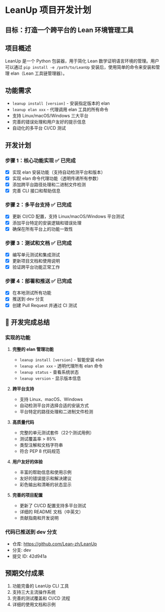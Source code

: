 # LeanUp 项目开发计划

## 目标：打造一个跨平台的 Lean 环境管理工具

## 项目概述
LeanUp 是一个 Python 包装器，用于简化 Lean 数学证明语言环境的管理。用户可以通过 `pip install -e /path/to/LeanUp` 安装后，使用简单的命令来安装和管理 elan（Lean 工具链管理器）。

## 功能需求
- `leanup install [version]` - 安装指定版本的 elan
- `leanup elan xxx` - 代理调用 elan 工具的所有命令  
- 支持 Linux/macOS/Windows 三大平台
- 完善的错误处理和用户友好的提示信息
- 自动化的多平台 CI/CD 测试

## 开发计划

### 步骤 1：核心功能实现 ✅ 已完成
- [x] 实现 elan 安装功能（支持自动检测平台和版本）
- [x] 实现 elan 命令代理功能（透明传递所有参数）
- [x] 添加跨平台路径处理和二进制文件检测
- [x] 完善 CLI 接口和帮助信息

### 步骤 2：多平台支持 ✅ 已完成
- [x] 更新 CI/CD 配置，支持 Linux/macOS/Windows 平台测试
- [x] 添加平台特定的安装逻辑和错误处理
- [x] 确保在所有平台上的功能一致性

### 步骤 3：测试和文档 ✅ 已完成
- [x] 编写单元测试和集成测试
- [x] 更新项目文档和使用说明
- [x] 验证跨平台功能正常工作

### 步骤 4：部署和推送 ✅ 已完成
- [x] 在本地测试所有功能
- [x] 推送到 dev 分支
- [x] 创建 Pull Request 并通过 CI 测试

## 🎉 开发完成总结

### 实现的功能
1. **完整的 elan 管理功能**
   - `leanup install [version]` - 智能安装 elan
   - `leanup elan xxx` - 透明代理所有 elan 命令
   - `leanup status` - 查看系统状态
   - `leanup version` - 显示版本信息

2. **跨平台支持**
   - 支持 Linux、macOS、Windows
   - 自动检测平台并选择合适的安装方式
   - 平台特定的路径处理和二进制文件检测

3. **高质量代码**
   - 完整的单元测试套件（22个测试用例）
   - 测试覆盖率 > 85%
   - 类型注解和文档字符串
   - 符合 PEP 8 代码规范

4. **用户友好的体验**
   - 丰富的帮助信息和使用示例
   - 友好的错误提示和解决建议
   - 彩色输出和清晰的状态显示

5. **完善的项目配置**
   - 更新了 CI/CD 配置支持多平台测试
   - 详细的 README 文档（中英文）
   - 贡献指南和开发说明

### 代码已推送到 dev 分支
- 仓库: https://github.com/Lean-zh/LeanUp
- 分支: dev
- 提交 ID: 42d941a

## 预期交付成果
1. 功能完备的 LeanUp CLI 工具
2. 支持三大主流操作系统
3. 完善的测试覆盖和 CI/CD 流程
4. 详细的使用文档和示例
